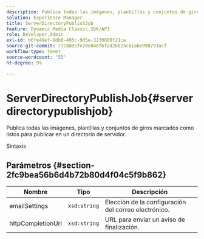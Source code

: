 ```yaml
---
description: Publica todas las imágenes, plantillas y conjuntos de giros marcados como listos para publicar en un directorio de servidor.
solution: Experience Manager
title: ServerDirectoryPublishJob
feature: Dynamic Media Classic,SDK/API
role: Developer,Admin
exl-id: b6fe49ef-9db8-495c-9d5e-3230889f21ca
source-git-commit: 77c88d5fe20e048f6fad2bb23cb1abe090793acf
workflow-type: tm+mt
source-wordcount: '55'
ht-degree: 9%

---
```


# ServerDirectoryPublishJob{#serverdirectorypublishjob}

Publica todas las imágenes, plantillas y conjuntos de giros marcados como listos para publicar en un directorio de servidor.

Sintaxis

## Parámetros {#section-2fc9bea56b6d4b72b80d4f04c5f9b862}

| Nombre | Tipo | Descripción |
|---|---|---|
| emailSettings | `xsd:string` | Elección de la configuración del correo electrónico. |
| httpCompletionUrl | `xsd:string` | URL para enviar un aviso de finalización. |

